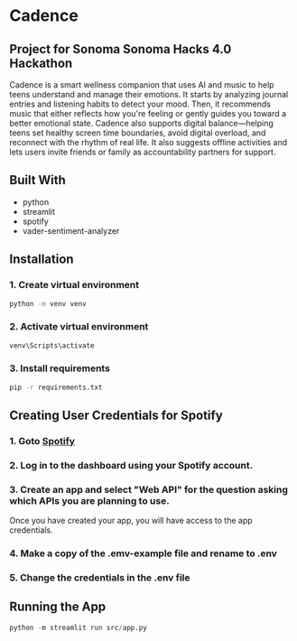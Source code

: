 # Cadence

## Project for Sonoma Sonoma Hacks 4.0 Hackathon

Cadence is a smart wellness companion that uses AI and music to help teens understand and manage their emotions. 
It starts by analyzing journal entries and listening habits to detect your mood. 
Then, it recommends music that either reflects how you're feeling or gently guides you toward a better emotional state. 
Cadence also supports digital balance—helping teens set healthy screen time boundaries, avoid digital overload, and reconnect with the rhythm of real life.
It also suggests offline activities and lets users invite friends or family as accountability partners for support.

## Built With

- python
- streamlit
- spotify
- vader-sentiment-analyzer

## Installation

### 1. Create virtual environment

```bash
python -m venv venv  
```

### 2. Activate virtual environment

```bash
venv\Scripts\activate
```

### 3. Install requirements

```bash
pip -r requirements.txt
```

## Creating User Credentials for Spotify

### 1. Goto [Spotify](https://developer.spotify.com/)

### 2. Log in to the dashboard using your Spotify account.

### 3. Create an app and select "Web API" for the question asking which APIs you are planning to use. 
 
Once you have created your app, you will have access to the app credentials. 

### 4. Make a copy of the .emv-example file and rename to .env

### 5. Change the credentials in the .env file

## Running the App

```python
python -m streamlit run src/app.py
```

